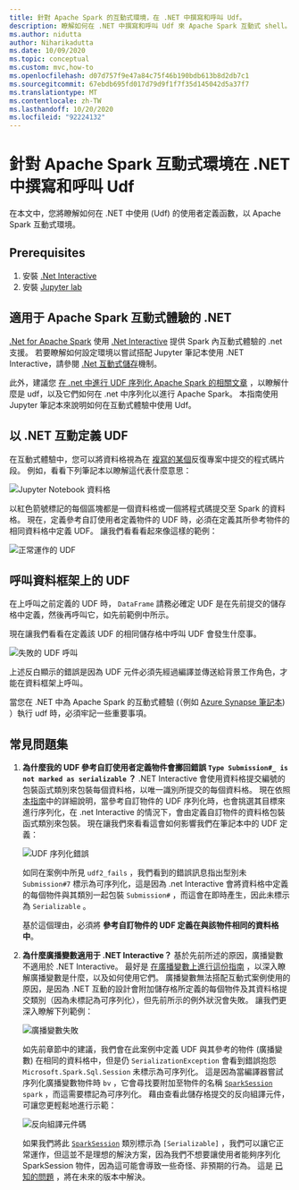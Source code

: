 ```yaml
---
title: 針對 Apache Spark 的互動式環境，在 .NET 中撰寫和呼叫 Udf。
description: 瞭解如何在 .NET 中撰寫和呼叫 Udf 來 Apache Spark 互動式 shell。
ms.author: nidutta
author: Niharikadutta
ms.date: 10/09/2020
ms.topic: conceptual
ms.custom: mvc,how-to
ms.openlocfilehash: d07d757f9e47a84c75f46b190bdb613b8d2db7c1
ms.sourcegitcommit: 67ebdb695fd017d79d9f1f7f35d145042d5a37f7
ms.translationtype: MT
ms.contentlocale: zh-TW
ms.lasthandoff: 10/20/2020
ms.locfileid: "92224132"
---
```

# <a name="write-and-call-udfs-in-net-for-apache-spark-interactive-environments"></a>針對 Apache Spark 互動式環境在 .NET 中撰寫和呼叫 Udf

在本文中，您將瞭解如何在 .NET 中使用 (Udf) 的使用者定義函數，以 Apache Spark 互動式環境。

## <a name="prerequisites"></a>Prerequisites

1. 安裝 [.Net Interactive](https://github.com/dotnet/interactive)
2. 安裝 [Jupyter lab](https://jupyter.org/)

## <a name="net-for-apache-spark-interactive-experience"></a>適用于 Apache Spark 互動式體驗的 .NET

[.Net for Apache Spark](https://github.com/dotnet/spark) 使用 [.Net Interactive](https://devblogs.microsoft.com/dotnet/net-interactive-is-here-net-notebooks-preview-2/) 提供 Spark 內互動式體驗的 .net 支援。 若要瞭解如何設定環境以嘗試搭配 Jupyter 筆記本使用 .NET Interactive，請參閱 [.Net 互動式儲存](https://github.com/dotnet/interactive)機制。

此外，建議您 [在 .net 中進行 UDF 序列化 Apache Spark 的相關文章](udf-guide.md) ，以瞭解什麼是 udf，以及它們如何在 .net 中序列化以進行 Apache Spark。
本指南使用 Jupyter 筆記本來說明如何在互動式體驗中使用 Udf。

## <a name="define-a-udf-in-net-interactive"></a>以 .NET 互動定義 UDF

在互動式體驗中，您可以將資料格視為在 [複寫的某個](https://en.wikipedia.org/wiki/Read%E2%80%93eval%E2%80%93print_loop)反復專案中提交的程式碼片段。 例如，看看下列筆記本以瞭解這代表什麼意思：

![Jupyter Notebook 資料格](./media/dotnet-interactive/dotnet-interactive-cells.png)

以紅色箭號標記的每個區塊都是一個資料格或一個將程式碼提交至 Spark 的資料格。 現在，定義參考自訂使用者定義物件的 UDF 時，必須在定義其所參考物件的相同資料格中定義 UDF。 讓我們看看看起來像這樣的範例：

![正常運作的 UDF](./media/dotnet-interactive/working-udf.png)

## <a name="call-a-udf-on-a-dataframe"></a>呼叫資料框架上的 UDF

在上呼叫之前定義的 UDF 時， `DataFrame` 請務必確定 UDF 是在先前提交的儲存格中定義，然後再呼叫它，如先前範例中所示。

現在讓我們看看在定義該 UDF 的相同儲存格中呼叫 UDF 會發生什麼事。

![失敗的 UDF 呼叫](./media/dotnet-interactive/udf_fails.png)

上述反白顯示的錯誤是因為 UDF 元件必須先經過編譯並傳送給背景工作角色，才能在資料框架上呼叫。

當您在 .NET 中為 Apache Spark 的互動式體驗 (（例如 [Azure Synapse 筆記本](https://docs.microsoft.com/azure/synapse-analytics/spark/apache-spark-development-using-notebooks)) ）執行 udf 時，必須牢記一些重要事項。

## <a name="faqs"></a>常見問題集

1. **為什麼我的 UDF 參考自訂使用者定義物件會擲回錯誤 `Type Submission#_ is not marked as serializable` ？**
    .NET Interactive 會使用資料格提交編號的包裝函式類別來包裝每個資料格，以唯一識別所提交的每個資料格。 現在依照 [本指南](udf-guide.md)中的詳細說明，當參考自訂物件的 UDF 序列化時，也會挑選其目標來進行序列化，在 .net Interactive 的情況下，會由定義自訂物件的資料格包裝函式類別來包裝。
    現在讓我們來看看這會如何影響我們在筆記本中的 UDF 定義：

    ![UDF 序列化錯誤](./media/dotnet-interactive/udf-serialization-error.png)

    如同在案例中所見 `udf2_fails` ，我們看到的錯誤訊息指出型別未 `Submission#7` 標示為可序列化，這是因為 .net Interactive 會將資料格中定義的每個物件與其類別一起包裝 `Submission#` ，而這會在即時產生，因此未標示為 `Serializable` 。

    基於這個理由，必須將 **參考自訂物件的 UDF 定義在與該物件相同的資料格中**。

2. **為什麼廣播變數適用于 .NET Interactive？**
    基於先前所述的原因，廣播變數不適用於 .NET Interactive。 最好是 [在廣播變數上進行這份指南](broadcast-guide.md) ，以深入瞭解廣播變數是什麼，以及如何使用它們。 廣播變數無法搭配互動式案例使用的原因，是因為 .NET 互動的設計會附加儲存格所定義的每個物件及其資料格提交類別（因為未標記為可序列化），但先前所示的例外狀況會失敗。
    讓我們更深入瞭解下列範例：

    ![廣播變數失敗](./media/dotnet-interactive/broadcast-fails.png)

    如先前章節中的建議，我們會在此案例中定義 UDF 與其參考的物件 (廣播變數) 在相同的資料格中，但是仍 `SerializationException` 會看到錯誤抱怨 `Microsoft.Spark.Sql.Session` 未標示為可序列化。 這是因為當編譯器嘗試序列化廣播變數物件時 `bv` ，它會尋找要附加至物件的名稱 [`SparkSession`](https://github.com/dotnet/spark/blob/master/src/csharp/Microsoft.Spark/Sql/SparkSession.cs#L20) `spark` ，而這需要標記為可序列化。 藉由查看此儲存格提交的反向組譯元件，可讓您更輕鬆地進行示範：

    ![反向組譯元件碼](./media/dotnet-interactive/decompiledAssembly.png)

    如果我們將此 [`SparkSession`](https://github.com/dotnet/spark/blob/master/src/csharp/Microsoft.Spark/Sql/SparkSession.cs#L20) 類別標示為 `[Serializable]` ，我們可以讓它正常運作，但這並不是理想的解決方案，因為我們不想要讓使用者能夠序列化 SparkSession 物件，因為這可能會導致一些奇怪、非預期的行為。 這是 [已知的問題](https://github.com/dotnet/spark/issues/619) ，將在未來的版本中解決。
